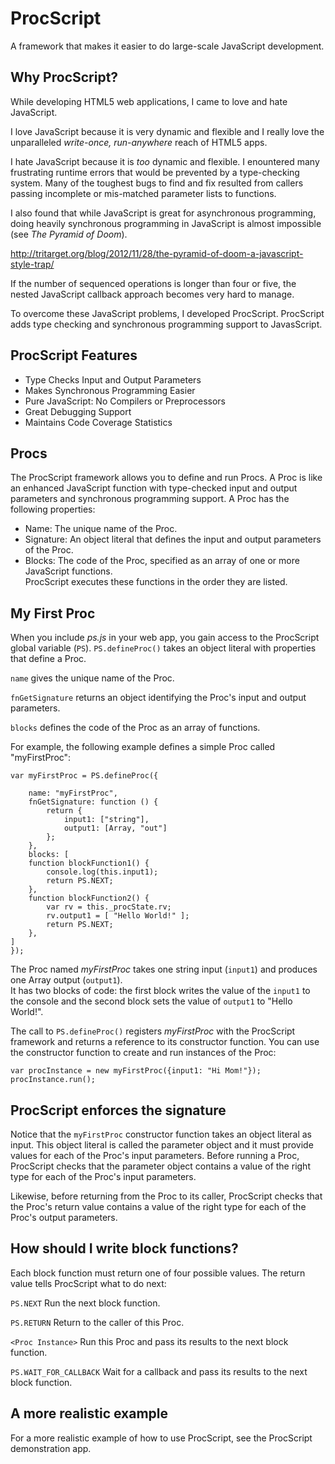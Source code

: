 ProcScript
================================

A framework that makes it easier to do large-scale JavaScript development.


Why ProcScript?
---------------------

While developing HTML5 web applications, I came to love and hate JavaScript.  

I love JavaScript because it is very dynamic and flexible and I really love the 
unparalleled *write-once, run-anywhere* reach of HTML5 apps.  

I hate JavaScript because it is *too* dynamic and flexible.  I enountered many frustrating
runtime errors that would be prevented by a type-checking system.  Many of the toughest 
bugs to find and fix resulted from callers passing incomplete or mis-matched parameter lists to 
functions.  

I also found that while JavaScript is great for asynchronous programming, doing heavily 
synchronous programming in JavaScript is almost impossible (see *The Pyramid of Doom*).

http://tritarget.org/blog/2012/11/28/the-pyramid-of-doom-a-javascript-style-trap/

If the number of sequenced operations is longer than four or five, the nested JavaScript 
callback approach becomes very hard to manage.

To overcome these JavaScript problems, I developed ProcScript.  ProcScript adds type checking and synchronous programming support to JavasScript.


ProcScript Features
-------------------------

* Type Checks Input and Output Parameters
* Makes Synchronous Programming Easier
* Pure JavaScript: No Compilers or Preprocessors
* Great Debugging Support
* Maintains Code Coverage Statistics


Procs
-------

The ProcScript framework allows you to define and run Procs.  A Proc is like an enhanced 
JavaScript function with type-checked input and output parameters and  synchronous programming support.  A Proc has the following properties:

* Name:  The unique name of the Proc.
* Signature:  An object literal that defines the input and output parameters of the Proc.
* Blocks:  The code of the Proc, specified as an array of one or more JavaScript functions.  
  ProcScript executes these functions in the order they are listed.
  
  
My First Proc
--------------

When you include *ps.js* in your web app, you gain access to the ProcScript global
variable (`PS`).  `PS.defineProc()` takes an object literal with properties that define a Proc.  

`name` gives the unique name of the Proc.

`fnGetSignature` returns an object identifying the Proc's input and output parameters.  

`blocks` defines the code of the Proc as an array of functions.

For example, the following example defines a simple Proc called "myFirstProc":

    var myFirstProc = PS.defineProc({

        name: "myFirstProc",
        fnGetSignature: function () {
            return {
                input1: ["string"],
                output1: [Array, "out"]
            };
        },
        blocks: [
        function blockFunction1() {
            console.log(this.input1);
            return PS.NEXT;
        },
        function blockFunction2() {
            var rv = this._procState.rv;
            rv.output1 = [ "Hello World!" ];
            return PS.NEXT;
        },
  	]
    });


The Proc named *myFirstProc* takes one string input (`input1`) and produces one Array output (`output1`).  
It has two blocks of code: the first block writes the value of the `input1` to the console 
and the second block sets the value of `output1` to "Hello World!".


The call to `PS.defineProc()` registers *myFirstProc* with the ProcScript framework and returns a reference 
to its constructor function.  You can use the constructor function to create and run instances of the Proc:

	var procInstance = new myFirstProc({input1: "Hi Mom!"});
	procInstance.run();


ProcScript enforces the signature
------------------------------------
Notice that the `myFirstProc` constructor function takes an object literal as input.  This object literal is called 
the parameter object and it must provide values for each of the Proc's input parameters.  Before running a Proc, 
ProcScript checks that the parameter object contains a value of the right type for each of the Proc's input parameters.  

Likewise, before returning from the Proc to its caller, ProcScript checks that the Proc's return value contains a value 
of the right type for each of the Proc's output parameters.

	
How should I write block functions?
-------------------------------------------

Each block function must return one of four possible values.  The return value tells ProcScript what to do next:

`PS.NEXT`  Run the next block function.

`PS.RETURN`  Return to the caller of this Proc.

`<Proc Instance>`  Run this Proc and pass its results to the next block function. 

`PS.WAIT_FOR_CALLBACK`  Wait for a callback and pass its results to the next block function.


A more realistic example
------------------------------

For a more realistic example of how to use ProcScript, see the ProcScript demonstration app.




